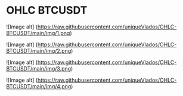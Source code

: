 # OHLC BTCUSDT

![Image alt] (https://raw.githubusercontent.com/uniqueVlados/OHLC-BTCUSDT/main/img/1.png)

![Image alt] (https://raw.githubusercontent.com/uniqueVlados/OHLC-BTCUSDT/main/img/2.png)

![Image alt] (https://raw.githubusercontent.com/uniqueVlados/OHLC-BTCUSDT/main/img/3.png)

![Image alt] (https://raw.githubusercontent.com/uniqueVlados/OHLC-BTCUSDT/main/img/4.png)
